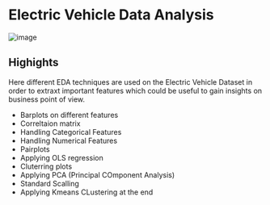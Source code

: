 # Electric Vehicle Data Analysis
![image](https://user-images.githubusercontent.com/84613393/236668204-79fa23dc-07bc-4761-8c71-8e4a82f6c12a.svg) 

## Highights 
Here different EDA techniques are used on the Electric Vehicle Dataset in order to extraxt important features which could be useful to gain insights on business point of view.
* Barplots on different features
* Correltaion matrix
* Handling Categorical Features
* Handling Numerical Features
* Pairplots 
* Applying OLS regression
* Cluterring plots
* Applying PCA (Principal COmponent Analysis)
* Standard Scalling
* Applying Kmeans CLustering at the end

